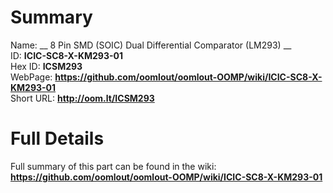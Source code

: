 
Summary
=================
  
Name: __ 8 Pin SMD (SOIC) Dual Differential Comparator (LM293) __    
ID: __ICIC-SC8-X-KM293-01__   
Hex ID: __ICSM293__   
WebPage: __https://github.com/oomlout/oomlout-OOMP/wiki/ICIC-SC8-X-KM293-01__   
Short URL: __http://oom.lt/ICSM293__   

Full Details
==========================
Full summary of this part can be found in the wiki:   
__https://github.com/oomlout/oomlout-OOMP/wiki/ICIC-SC8-X-KM293-01__    

